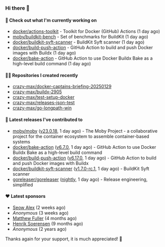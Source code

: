 ### Hi there 👋

#### 👷 Check out what I'm currently working on

- [docker/actions-toolkit](https://github.com/docker/actions-toolkit) - Toolkit for Docker (GitHub) Actions (1 day ago)
- [moby/buildkit-bench](https://github.com/moby/buildkit-bench) - Set of benchmarks for BuildKit (1 day ago)
- [docker/buildkit-syft-scanner](https://github.com/docker/buildkit-syft-scanner) - BuildKit Syft scanner (1 day ago)
- [docker/build-push-action](https://github.com/docker/build-push-action) - GitHub Action to build and push Docker images with Buildx (1 day ago)
- [docker/bake-action](https://github.com/docker/bake-action) - GitHub Action to use Docker Buildx Bake as a high-level build command (1 day ago)

#### 👨‍💻 Repositories I created recently

- [crazy-max/docker-captains-briefing-20250129](https://github.com/crazy-max/docker-captains-briefing-20250129)
- [crazy-max/buildx-2905](https://github.com/crazy-max/buildx-2905)
- [crazy-max/test-setup-docker](https://github.com/crazy-max/test-setup-docker)
- [crazy-max/releases-json-test](https://github.com/crazy-max/releases-json-test)
- [crazy-max/go-longpath-win](https://github.com/crazy-max/go-longpath-win)

#### 🚀 Latest releases I've contributed to

- [moby/moby](https://github.com/moby/moby) ([v23.0.18](https://github.com/moby/moby/releases/tag/v23.0.18), 1 day ago) - The Moby Project - a collaborative project for the container ecosystem to assemble container-based systems
- [docker/bake-action](https://github.com/docker/bake-action) ([v6.7.0](https://github.com/docker/bake-action/releases/tag/v6.7.0), 1 day ago) - GitHub Action to use Docker Buildx Bake as a high-level build command
- [docker/build-push-action](https://github.com/docker/build-push-action) ([v6.17.0](https://github.com/docker/build-push-action/releases/tag/v6.17.0), 1 day ago) - GitHub Action to build and push Docker images with Buildx
- [docker/buildkit-syft-scanner](https://github.com/docker/buildkit-syft-scanner) ([v1.7.0-rc.1](https://github.com/docker/buildkit-syft-scanner/releases/tag/v1.7.0-rc.1), 1 day ago) - BuildKit Syft scanner
- [goreleaser/goreleaser](https://github.com/goreleaser/goreleaser) ([nightly](https://github.com/goreleaser/goreleaser/releases/tag/nightly), 1 day ago) - Release engineering, simplified

#### ❤️ Latest sponsors
- [Seow Alex](https://github.com/seowalex) (2 weeks ago)
- _Anonymous_ (3 weeks ago)
- [Matthew Fuller](https://github.com/mathematics333) (4 months ago)
- [Henrik Soerensen](https://github.com/hsoerensen) (9 months ago)
- _Anonymous_ (2 years ago)

Thanks again for your support, it is much appreciated! 🙏
